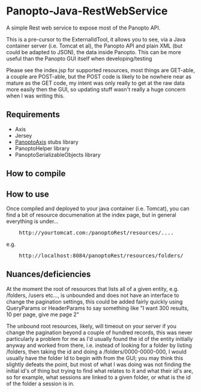 Panopto-Java-RestWebService
===========================

A simple Rest web service to expose most of the Panopto API.

This is a pre-cursor to the ExternalIdTool, it allows you to see, via a Java container server (i.e. Tomcat et al), the Panopto API and plain XML (but could be adapted to JSON), the data inside Panopto. This can be more useful than the Panopto GUI itself when developing/testing

Please see the index.jsp for supported resources, most things are GET-able, a couple are POST-able, but the POST code is likely to be nowhere near as mature as the GET code, my intent was only really to get at the raw data more easily then the GUI, so updating stuff wasn't really a huge concern when I was writing this.

Requirements
------------

* Axis
* Jersey
* [PanoptoAxis](https://github.com/andmar8/Panopto-Java-Axis) stubs library
* PanoptoHelper library
* PanoptoSerializableObjects library

How to compile
--------------



How to use
----------

Once compiled and deployed to your java container (i.e. Tomcat), you can find a bit of resource documenation at the index page, but in general everything is under...

<pre>
	http://yourtomcat.com:<yourport>/panoptoRest/resources/....
</pre>

e.g.

<pre>
	http://localhost:8084/panoptoRest/resources/folders/
</pre>

Nuances/deficiencies
--------------------

At the moment the root of resources that lists all of a given entity, e.g. /folders, /users etc..., is unbounded and does not have an interface to change the pagination settings, this could be added fairly quickly using QueryParams or HeaderParams to say something like "I want 300 results, 10 per page, give me page 2"

The unbound root resources, likely, will timeout on your server if you change the pagination beyond a couple of hundred records, this was never particularly a problem for me as I'd usually found the id of the entity initially anyway and worked from there, i.e. instead of looking for a folder by listing /folders, then taking the id and doing a /folders/0000-0000-000, I would usually have the folder Id to begin with from the GUI; you may think this slightly defeats the point, but most of what I was doing was not finding the initial id's of thing but trying to find what relates to it and what their id's are, so for example, what sessions are linked to a given folder, or what is the id of the folder a session is in.
